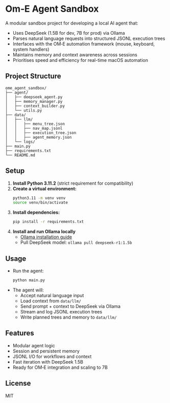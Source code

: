 # Om‑E Agent Sandbox

A modular sandbox project for developing a local AI agent that:
- Uses DeepSeek (1.5B for dev, 7B for prod) via Ollama
- Parses natural language requests into structured JSONL execution trees
- Interfaces with the OM‑E automation framework (mouse, keyboard, system handlers)
- Maintains memory and context awareness across sessions
- Prioritises speed and efficiency for real-time macOS automation

## Project Structure

```
ome_agent_sandbox/
├── agent/
│   ├── deepseek_agent.py
│   ├── memory_manager.py
│   ├── context_builder.py
│   └── utils.py
├── data/
│   ├── llm/
│   │   ├── menu_tree.json
│   │   ├── nav_map.jsonl
│   │   ├── execution_tree.json
│   │   ├── agent_memory.json
│   └── logs/
├── main.py
├── requirements.txt
└── README.md
```

## Setup

1. **Install Python 3.11.2** (strict requirement for compatibility)
2. **Create a virtual environment:**
   ```bash
   python3.11 -m venv venv
   source venv/bin/activate
   ```
3. **Install dependencies:**
   ```bash
   pip install -r requirements.txt
   ```
4. **Install and run Ollama locally**
   - [Ollama installation guide](https://ollama.com/download)
   - Pull DeepSeek model: `ollama pull deepseek-r1:1.5b`

## Usage

- Run the agent:
  ```bash
  python main.py
  ```
- The agent will:
  - Accept natural language input
  - Load context from `data/llm/`
  - Send prompt + context to DeepSeek via Ollama
  - Stream and log JSONL execution trees
  - Write planned trees and memory to `data/llm/`

## Features
- Modular agent logic
- Session and persistent memory
- JSONL I/O for workflows and context
- Fast iteration with DeepSeek 1.5B
- Ready for OM‑E integration and scaling to 7B

## License
MIT
